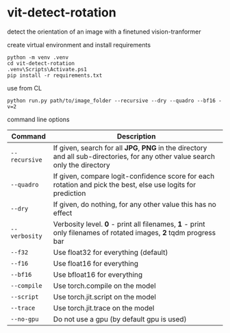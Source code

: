 # vit-detect-rotation
detect the orientation of an image with a finetuned vision-tranformer



create virtual environment and install requirements
```
python -m venv .venv
cd vit-detect-rotation
.venv\Scripts\Activate.ps1
pip install -r requirements.txt
```

use from CL

```
python run.py path/to/image_folder --recursive --dry --quadro --bf16 -v=2
```  

command line options

| Command | Description |
| --- | --- |
| `--recursive` | If given, search for all **JPG**, **PNG** in the directory and all sub-directories, for any other value search only the directory |
| `--quadro` | If given, compare logit-confidence score for each rotation and pick the best, else use logits for prediction |
| `--dry` | If given, do nothing, for any other value this has no effect |
| `--verbosity` | Verbosity level. **0** - print all filenames, **1** - print only filenames of rotated images, **2** tqdm progress bar |
| `--f32` | Use float32 for everything (default) |
| `--f16` | Use float16 for everything |
| `--bf16` | Use bfloat16 for everything |
| `--compile` | Use torch.compile on the model |
| `--script` | Use torch.jit.script on the model |
| `--trace` | Use torch.jit.trace on the model |
| `--no-gpu` | Do not use a gpu (by default gpu is used) |
